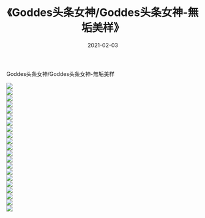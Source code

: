 ﻿---
layout: post
title:  《Goddes头条女神/Goddes头条女神-無垢美样》
date:   2021-02-03
img: http://img.660000.xyz/Sharelink/网络美图/2021/Goddes头条女神/Goddes头条女神-無垢美样/000.jpg
categories: [美女, 清纯, 唯美]
---

Goddes头条女神/Goddes头条女神-無垢美样

 ![](http://img.660000.xyz/Sharelink/网络美图/2021/Goddes头条女神/Goddes头条女神-無垢美样/001.jpg) <br>![](http://img.660000.xyz/Sharelink/网络美图/2021/Goddes头条女神/Goddes头条女神-無垢美样/002.jpg) <br>![](http://img.660000.xyz/Sharelink/网络美图/2021/Goddes头条女神/Goddes头条女神-無垢美样/003.jpg) <br>![](http://img.660000.xyz/Sharelink/网络美图/2021/Goddes头条女神/Goddes头条女神-無垢美样/004.jpg) <br>![](http://img.660000.xyz/Sharelink/网络美图/2021/Goddes头条女神/Goddes头条女神-無垢美样/005.jpg) <br>![](http://img.660000.xyz/Sharelink/网络美图/2021/Goddes头条女神/Goddes头条女神-無垢美样/006.jpg) <br>![](http://img.660000.xyz/Sharelink/网络美图/2021/Goddes头条女神/Goddes头条女神-無垢美样/007.jpg) <br>![](http://img.660000.xyz/Sharelink/网络美图/2021/Goddes头条女神/Goddes头条女神-無垢美样/008.jpg) <br>![](http://img.660000.xyz/Sharelink/网络美图/2021/Goddes头条女神/Goddes头条女神-無垢美样/009.jpg) <br>![](http://img.660000.xyz/Sharelink/网络美图/2021/Goddes头条女神/Goddes头条女神-無垢美样/010.jpg) <br>![](http://img.660000.xyz/Sharelink/网络美图/2021/Goddes头条女神/Goddes头条女神-無垢美样/011.jpg) <br>![](http://img.660000.xyz/Sharelink/网络美图/2021/Goddes头条女神/Goddes头条女神-無垢美样/012.jpg) <br>![](http://img.660000.xyz/Sharelink/网络美图/2021/Goddes头条女神/Goddes头条女神-無垢美样/013.jpg) <br>![](http://img.660000.xyz/Sharelink/网络美图/2021/Goddes头条女神/Goddes头条女神-無垢美样/014.jpg) <br>![](http://img.660000.xyz/Sharelink/网络美图/2021/Goddes头条女神/Goddes头条女神-無垢美样/015.jpg) <br>![](http://img.660000.xyz/Sharelink/网络美图/2021/Goddes头条女神/Goddes头条女神-無垢美样/016.jpg) <br>![](http://img.660000.xyz/Sharelink/网络美图/2021/Goddes头条女神/Goddes头条女神-無垢美样/017.jpg) <br>![](http://img.660000.xyz/Sharelink/网络美图/2021/Goddes头条女神/Goddes头条女神-無垢美样/018.jpg) <br>![](http://img.660000.xyz/Sharelink/网络美图/2021/Goddes头条女神/Goddes头条女神-無垢美样/019.jpg) <br>![](http://img.660000.xyz/Sharelink/网络美图/2021/Goddes头条女神/Goddes头条女神-無垢美样/020.jpg) <br>![](http://img.660000.xyz/Sharelink/网络美图/2021/Goddes头条女神/Goddes头条女神-無垢美样/021.jpg) <br>